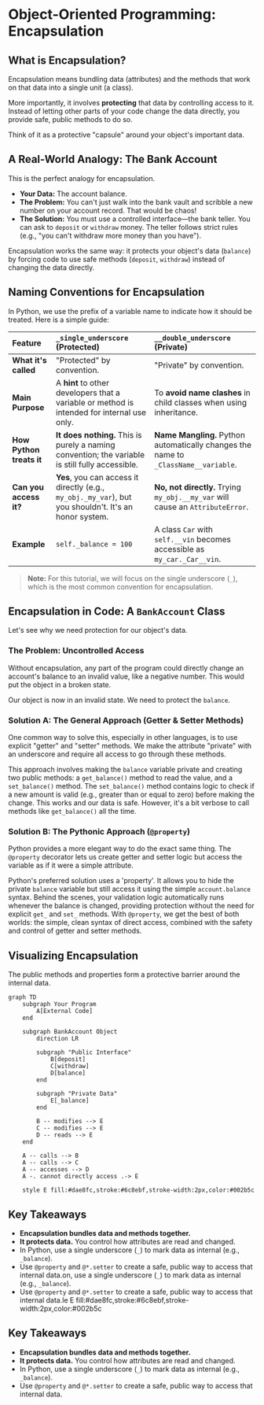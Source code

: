 # Object-Oriented Programming: Encapsulation

## What is Encapsulation?

Encapsulation means bundling data (attributes) and the methods that work on that data into a single unit (a class). 

More importantly, it involves **protecting** that data by controlling access to it. Instead of letting other parts of your code change the data directly, you provide safe, public methods to do so.

Think of it as a protective "capsule" around your object's important data.

## A Real-World Analogy: The Bank Account

This is the perfect analogy for encapsulation.

-   **Your Data:** The account balance.
-   **The Problem:** You can't just walk into the bank vault and scribble a new number on your account record. That would be chaos!
-   **The Solution:** You must use a controlled interface—the bank teller. You can ask to `deposit` or `withdraw` money. The teller follows strict rules (e.g., "you can't withdraw more money than you have").

Encapsulation works the same way: it protects your object's data (`balance`) by forcing code to use safe methods (`deposit`, `withdraw`) instead of changing the data directly.

## Naming Conventions for Encapsulation

In Python, we use the prefix of a variable name to indicate how it should be treated. Here is a simple guide:

| Feature                  | `_single_underscore` (Protected)                                                                       | `__double_underscore` (Private)                                                     |
|:-------------------------|:-------------------------------------------------------------------------------------------------------|:------------------------------------------------------------------------------------|
| **What it's called**     | "Protected" by convention.                                                                             | "Private" by convention.                                                            |
| **Main Purpose**         | A **hint** to other developers that a variable or method is intended for internal use only.            | To **avoid name clashes** in child classes when using inheritance.                  |
| **How Python treats it** | **It does nothing.** This is purely a naming convention; the variable is still fully accessible.       | **Name Mangling.** Python automatically changes the name to `_ClassName__variable`. |
| **Can you access it?**   | **Yes**, you can access it directly (e.g., `my_obj._my_var`), but you shouldn't. It's an honor system. | **No, not directly.** Trying `my_obj.__my_var` will cause an `AttributeError`.      |
| **Example**              | `self._balance = 100`                                                                                  | A class `Car` with `self.__vin` becomes accessible as `my_car._Car__vin`.           |

> **Note:** For this tutorial, we will focus on the single underscore (`_`), which is the most common convention for encapsulation.

## Encapsulation in Code: A `BankAccount` Class

Let's see why we need protection for our object's data.

### The Problem: Uncontrolled Access

Without encapsulation, any part of the program could directly change an account's balance to an invalid value, like a negative number. This would put the object in a broken state.

Our object is now in an invalid state. We need to protect the `balance`.

### Solution A: The General Approach (Getter & Setter Methods)

One common way to solve this, especially in other languages, is to use explicit "getter" and "setter" methods. We make the attribute "private" with an underscore and require all access to go through these methods.

This approach involves making the `balance` variable private and creating two public methods: a `get_balance()` method to read the value, and a `set_balance()` method. The `set_balance()` method contains logic to check if a new amount is valid (e.g., greater than or equal to zero) before making the change.
This works and our data is safe. However, it's a bit verbose to call methods like `get_balance()` all the time.

### Solution B: The Pythonic Approach (`@property`)

Python provides a more elegant way to do the exact same thing. The `@property` decorator lets us create getter and setter logic but access the variable as if it were a simple attribute.

Python's preferred solution uses a 'property'. It allows you to hide the private `balance` variable but still access it using the simple `account.balance` syntax. Behind the scenes, your validation logic automatically runs whenever the balance is changed, providing protection without the need for explicit `get_` and `set_` methods.
With `@property`, we get the best of both worlds: the simple, clean syntax of direct access, combined with the safety and control of getter and setter methods.

## Visualizing Encapsulation

The public methods and properties form a protective barrier around the internal data.

```mermaid
graph TD
    subgraph Your Program
        A[External Code]
    end

    subgraph BankAccount Object
        direction LR
        
        subgraph "Public Interface"
            B[deposit]
            C[withdraw]
            D[balance]
        end

        subgraph "Private Data"
            E[_balance]
        end

        B -- modifies --> E
        C -- modifies --> E
        D -- reads --> E
    end

    A -- calls --> B
    A -- calls --> C
    A -- accesses --> D
    A -. cannot directly access .-> E

    style E fill:#dae8fc,stroke:#6c8ebf,stroke-width:2px,color:#002b5c
```

## Key Takeaways

-   **Encapsulation bundles data and methods together.**
-   **It protects data.** You control how attributes are read and changed.
-   In Python, use a single underscore (`_`) to mark data as internal (e.g., `_balance`).
-   Use `@property` and `@*.setter` to create a safe, public way to access that internal data.on, use a single underscore (`_`) to mark data as internal (e.g., `_balance`).
-   Use `@property` and `@*.setter` to create a safe, public way to access that internal data.le E fill:#dae8fc,stroke:#6c8ebf,stroke-width:2px,color:#002b5c


## Key Takeaways

-   **Encapsulation bundles data and methods together.**
-   **It protects data.** You control how attributes are read and changed.
-   In Python, use a single underscore (`_`) to mark data as internal (e.g., `_balance`).
-   Use `@property` and `@*.setter` to create a safe, public way to access that internal data.
